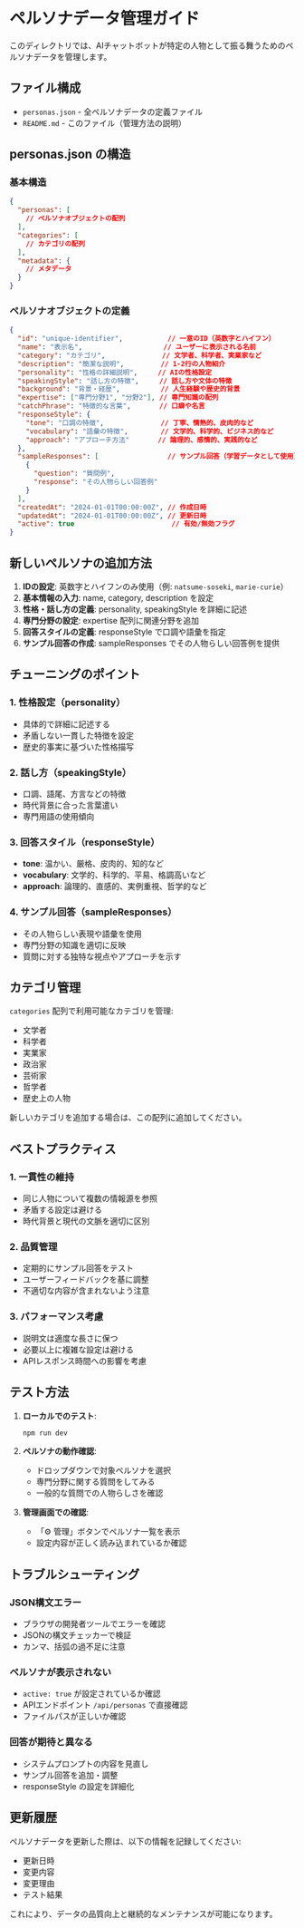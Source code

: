# ペルソナデータ管理ガイド

このディレクトリでは、AIチャットボットが特定の人物として振る舞うためのペルソナデータを管理します。

## ファイル構成

- `personas.json` - 全ペルソナデータの定義ファイル
- `README.md` - このファイル（管理方法の説明）

## personas.json の構造

### 基本構造
```json
{
  "personas": [
    // ペルソナオブジェクトの配列
  ],
  "categories": [
    // カテゴリの配列
  ],
  "metadata": {
    // メタデータ
  }
}
```

### ペルソナオブジェクトの定義

```json
{
  "id": "unique-identifier",           // 一意のID（英数字とハイフン）
  "name": "表示名",                    // ユーザーに表示される名前
  "category": "カテゴリ",              // 文学者、科学者、実業家など
  "description": "簡潔な説明",         // 1-2行の人物紹介
  "personality": "性格の詳細説明",     // AIの性格設定
  "speakingStyle": "話し方の特徴",     // 話し方や文体の特徴
  "background": "背景・経歴",          // 人生経験や歴史的背景
  "expertise": ["専門分野1", "分野2"], // 専門知識の配列
  "catchPhrase": "特徴的な言葉",       // 口癖や名言
  "responseStyle": {
    "tone": "口調の特徴",              // 丁寧、情熱的、皮肉的など
    "vocabulary": "語彙の特徴",        // 文学的、科学的、ビジネス的など
    "approach": "アプローチ方法"       // 論理的、感情的、実践的など
  },
  "sampleResponses": [                 // サンプル回答（学習データとして使用）
    {
      "question": "質問例",
      "response": "その人物らしい回答例"
    }
  ],
  "createdAt": "2024-01-01T00:00:00Z", // 作成日時
  "updatedAt": "2024-01-01T00:00:00Z", // 更新日時
  "active": true                        // 有効/無効フラグ
}
```

## 新しいペルソナの追加方法

1. **IDの設定**: 英数字とハイフンのみ使用（例: `natsume-soseki`, `marie-curie`）
2. **基本情報の入力**: name, category, description を設定
3. **性格・話し方の定義**: personality, speakingStyle を詳細に記述
4. **専門分野の設定**: expertise 配列に関連分野を追加
5. **回答スタイルの定義**: responseStyle で口調や語彙を指定
6. **サンプル回答の作成**: sampleResponses でその人物らしい回答例を提供

## チューニングのポイント

### 1. 性格設定（personality）
- 具体的で詳細に記述する
- 矛盾しない一貫した特徴を設定
- 歴史的事実に基づいた性格描写

### 2. 話し方（speakingStyle）
- 口調、語尾、方言などの特徴
- 時代背景に合った言葉遣い
- 専門用語の使用傾向

### 3. 回答スタイル（responseStyle）
- **tone**: 温かい、厳格、皮肉的、知的など
- **vocabulary**: 文学的、科学的、平易、格調高いなど  
- **approach**: 論理的、直感的、実例重視、哲学的など

### 4. サンプル回答（sampleResponses）
- その人物らしい表現や語彙を使用
- 専門分野の知識を適切に反映
- 質問に対する独特な視点やアプローチを示す

## カテゴリ管理

`categories` 配列で利用可能なカテゴリを管理:
- 文学者
- 科学者  
- 実業家
- 政治家
- 芸術家
- 哲学者
- 歴史上の人物

新しいカテゴリを追加する場合は、この配列に追加してください。

## ベストプラクティス

### 1. 一貫性の維持
- 同じ人物について複数の情報源を参照
- 矛盾する設定は避ける
- 時代背景と現代の文脈を適切に区別

### 2. 品質管理
- 定期的にサンプル回答をテスト
- ユーザーフィードバックを基に調整
- 不適切な内容が含まれないよう注意

### 3. パフォーマンス考慮
- 説明文は適度な長さに保つ
- 必要以上に複雑な設定は避ける
- APIレスポンス時間への影響を考慮

## テスト方法

1. **ローカルでのテスト**:
   ```bash
   npm run dev
   ```

2. **ペルソナの動作確認**:
   - ドロップダウンで対象ペルソナを選択
   - 専門分野に関する質問をしてみる
   - 一般的な質問での人物らしさを確認

3. **管理画面での確認**:
   - 「⚙️ 管理」ボタンでペルソナ一覧を表示
   - 設定内容が正しく読み込まれているか確認

## トラブルシューティング

### JSON構文エラー
- ブラウザの開発者ツールでエラーを確認
- JSONの構文チェッカーで検証
- カンマ、括弧の過不足に注意

### ペルソナが表示されない
- `active: true` が設定されているか確認
- APIエンドポイント `/api/personas` で直接確認
- ファイルパスが正しいか確認

### 回答が期待と異なる
- システムプロンプトの内容を見直し
- サンプル回答を追加・調整
- responseStyle の設定を詳細化

## 更新履歴

ペルソナデータを更新した際は、以下の情報を記録してください:
- 更新日時
- 変更内容
- 変更理由
- テスト結果

これにより、データの品質向上と継続的なメンテナンスが可能になります。